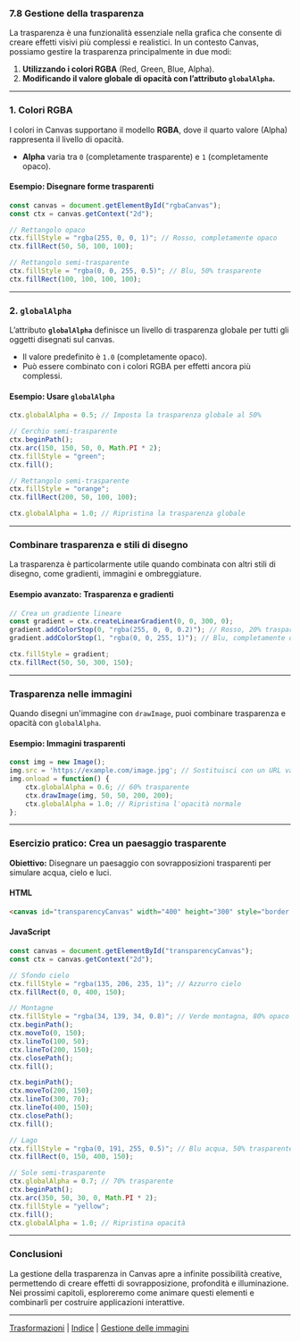 ### **7.8 Gestione della trasparenza**

La trasparenza è una funzionalità essenziale nella grafica che consente di creare effetti visivi più complessi e realistici. In un contesto Canvas, possiamo gestire la trasparenza principalmente in due modi:

1. **Utilizzando i colori RGBA** (Red, Green, Blue, Alpha).  
2. **Modificando il valore globale di opacità con l’attributo `globalAlpha`.**

---

### **1. Colori RGBA**

I colori in Canvas supportano il modello **RGBA**, dove il quarto valore (Alpha) rappresenta il livello di opacità.  
- **Alpha** varia tra `0` (completamente trasparente) e `1` (completamente opaco).

#### **Esempio: Disegnare forme trasparenti**
```javascript
const canvas = document.getElementById("rgbaCanvas");
const ctx = canvas.getContext("2d");

// Rettangolo opaco
ctx.fillStyle = "rgba(255, 0, 0, 1)"; // Rosso, completamente opaco
ctx.fillRect(50, 50, 100, 100);

// Rettangolo semi-trasparente
ctx.fillStyle = "rgba(0, 0, 255, 0.5)"; // Blu, 50% trasparente
ctx.fillRect(100, 100, 100, 100);
```

---

### **2. `globalAlpha`**

L’attributo **`globalAlpha`** definisce un livello di trasparenza globale per tutti gli oggetti disegnati sul canvas.  
- Il valore predefinito è `1.0` (completamente opaco).  
- Può essere combinato con i colori RGBA per effetti ancora più complessi.

#### **Esempio: Usare `globalAlpha`**
```javascript
ctx.globalAlpha = 0.5; // Imposta la trasparenza globale al 50%

// Cerchio semi-trasparente
ctx.beginPath();
ctx.arc(150, 150, 50, 0, Math.PI * 2);
ctx.fillStyle = "green";
ctx.fill();

// Rettangolo semi-trasparente
ctx.fillStyle = "orange";
ctx.fillRect(200, 50, 100, 100);

ctx.globalAlpha = 1.0; // Ripristina la trasparenza globale
```

---

### **Combinare trasparenza e stili di disegno**

La trasparenza è particolarmente utile quando combinata con altri stili di disegno, come gradienti, immagini e ombreggiature.

#### **Esempio avanzato: Trasparenza e gradienti**
```javascript
// Crea un gradiente lineare
const gradient = ctx.createLinearGradient(0, 0, 300, 0);
gradient.addColorStop(0, "rgba(255, 0, 0, 0.2)"); // Rosso, 20% trasparente
gradient.addColorStop(1, "rgba(0, 0, 255, 1)"); // Blu, completamente opaco

ctx.fillStyle = gradient;
ctx.fillRect(50, 50, 300, 150);
```

---

### **Trasparenza nelle immagini**

Quando disegni un'immagine con `drawImage`, puoi combinare trasparenza e opacità con `globalAlpha`.

#### **Esempio: Immagini trasparenti**
```javascript
const img = new Image();
img.src = 'https://example.com/image.jpg'; // Sostituisci con un URL valido
img.onload = function() {
    ctx.globalAlpha = 0.6; // 60% trasparente
    ctx.drawImage(img, 50, 50, 200, 200);
    ctx.globalAlpha = 1.0; // Ripristina l'opacità normale
};
```

---

### **Esercizio pratico: Crea un paesaggio trasparente**

**Obiettivo:** Disegnare un paesaggio con sovrapposizioni trasparenti per simulare acqua, cielo e luci.

#### **HTML**
```html
<canvas id="transparencyCanvas" width="400" height="300" style="border:1px solid black;"></canvas>
```

#### **JavaScript**
```javascript
const canvas = document.getElementById("transparencyCanvas");
const ctx = canvas.getContext("2d");

// Sfondo cielo
ctx.fillStyle = "rgba(135, 206, 235, 1)"; // Azzurro cielo
ctx.fillRect(0, 0, 400, 150);

// Montagne
ctx.fillStyle = "rgba(34, 139, 34, 0.8)"; // Verde montagna, 80% opaco
ctx.beginPath();
ctx.moveTo(0, 150);
ctx.lineTo(100, 50);
ctx.lineTo(200, 150);
ctx.closePath();
ctx.fill();

ctx.beginPath();
ctx.moveTo(200, 150);
ctx.lineTo(300, 70);
ctx.lineTo(400, 150);
ctx.closePath();
ctx.fill();

// Lago
ctx.fillStyle = "rgba(0, 191, 255, 0.5)"; // Blu acqua, 50% trasparente
ctx.fillRect(0, 150, 400, 150);

// Sole semi-trasparente
ctx.globalAlpha = 0.7; // 70% trasparente
ctx.beginPath();
ctx.arc(350, 50, 30, 0, Math.PI * 2);
ctx.fillStyle = "yellow";
ctx.fill();
ctx.globalAlpha = 1.0; // Ripristina opacità
```

---

### **Conclusioni**

La gestione della trasparenza in Canvas apre a infinite possibilità creative, permettendo di creare effetti di sovrapposizione, profondità e illuminazione. Nei prossimi capitoli, esploreremo come animare questi elementi e combinarli per costruire applicazioni interattive.

---
[Trasformazioni](<07.07 Trasformazioni.md>) | [Indice](<README.md>) | [Gestione delle immagini](<07.09 Gestione delle immagini.md>)